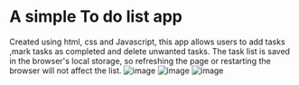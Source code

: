 # A simple To do list app
Created using html, css and Javascript, this app allows users to add tasks ,mark tasks as completed and delete unwanted tasks.
The task list is saved in the browser's local storage, so refreshing the page or restarting the browser will not affect the list.
![image](https://github.com/RamiSmat/simple_to_do_list/assets/113128219/24cc9e69-b1f5-4787-b402-b488e0804d5d)
![image](https://github.com/RamiSmat/simple_to_do_list/assets/113128219/216337ee-79d4-49b5-bbfd-5d130e357727)
![image](https://github.com/RamiSmat/simple_to_do_list/assets/113128219/47f04dca-800d-46dc-9bbe-0a857d6d0e70)

